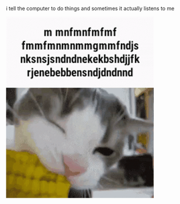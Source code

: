 i tell the computer to do things and sometimes it actually listens to me
<!--START_SECTION:update_image-->
<img src=https://raw.githubusercontent.com/sneakykestrel/sneakykestrel/main/.github/images/corn-keyboard-smash.gif height="" width="" align=left alt=kitty />
<!--END_SECTION:update_image-->

